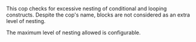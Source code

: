 This cop checks for excessive nesting of conditional and looping
constructs. Despite the cop's name, blocks are not considered as an
extra level of nesting.

The maximum level of nesting allowed is configurable.